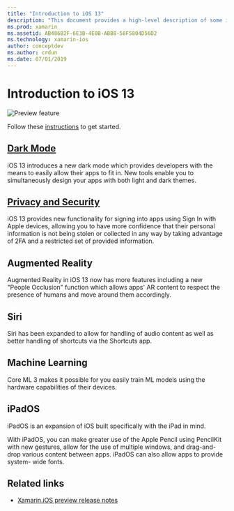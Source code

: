 ```yaml
---
title: "Introduction to iOS 13"
description: "This document provides a high-level description of some iOS 13 APIs for which Xamarin's preview release provides C# bindings."
ms.prod: xamarin
ms.assetid: AB486B2F-6E3B-4E0B-ABB8-58F5804D56D2
ms.technology: xamarin-ios
author: conceptdev
ms.author: crdun
ms.date: 07/01/2019
---
```

# Introduction to iOS 13

![Preview feature](~/media/shared/preview.png)

Follow these [instructions](~/ios/platform/ios13/get-started.md) to get started.

## [Dark Mode](dark-mode.md)

iOS 13 introduces a new dark mode which provides developers with the
means to easily allow their apps to fit in. New tools enable
you to simultaneously design your apps with both light and dark themes.

## [Privacy and Security](sign-in.md)

iOS 13 provides new functionality for signing into apps using Sign In with
Apple devices, allowing you to have more confidence that their personal
information is not being stolen or collected in any way by taking advantage
of 2FA and a restricted set of provided information.

## Augmented Reality

Augmented Reality in iOS 13 now has more features including a new
"People Occlusion" function which allows apps' AR content to respect the
presence of humans and move around them accordingly.

## Siri

Siri has been expanded to allow for handling of audio content as well as
better handling of shortcuts via the Shortcuts app.

## Machine Learning

Core ML 3 makes it possible for you easily train ML models using the
hardware capabilities of their devices.

## iPadOS

iPadOS is an expansion of iOS built specifically with the iPad in mind.

With iPadOS, you can make greater use of the Apple Pencil using PencilKit
with new gestures, allow for the use of multiple windows, and drag-and-drop
various content between apps. iPadOS can also allow apps to provide system-
wide fonts.



## Related links

- [Xamarin.iOS preview release notes](/xamarin/ios/release-notes/12/12.99)
